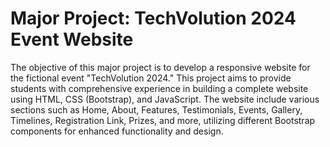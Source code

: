 # Major Project: TechVolution 2024 Event Website

The objective of this major project is to develop a responsive website for the
fictional event "TechVolution 2024." This project aims to provide students with
comprehensive experience in building a complete website using HTML, CSS
(Bootstrap), and JavaScript. The website include various sections such as
Home, About, Features, Testimonials, Events, Gallery, Timelines, Registration Link,
Prizes, and more, utilizing different Bootstrap components for enhanced
functionality and design.
